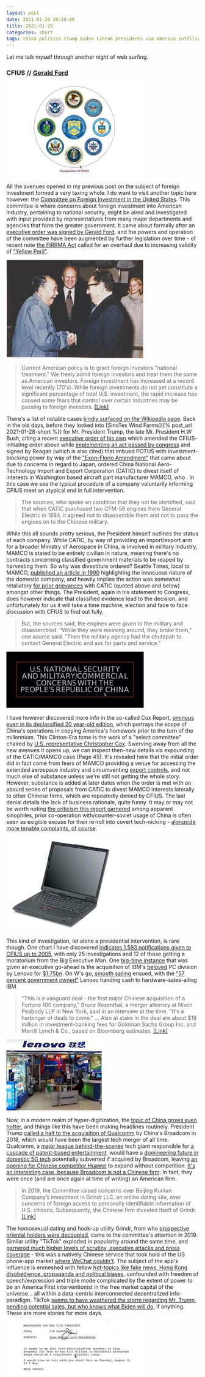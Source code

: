 ```yaml
---
layout: post
date: 2021-01-29 20:58:00
title: 2021-01-29
categories: short
tags: china politics trump biden tiktok presidents usa america intelligence glowinthedark 5g qualcomm technology dubya ford thinkpad lenovo IBM
---
```


Let me talk myself through another night of web surfing.

### CFIUS // [Gerald Ford](https://www.fordlibrarymuseum.gov/)

![CFIUS Make-Up](/assets/img/cfius.jpg)

All the avenues opened in my previous post on the subject of foreign investment formed a very taxing whole. I do want to visit another topic here however: the [Committee on Foreign Investment in the United States](https://home.treasury.gov/policy-issues/international/the-committee-on-foreign-investment-in-the-united-states-cfius). This committee is where concerns about foreign investment into American industry, pertaining to national security, might be aired and investigated with input provided by representatives from many major departments and agencies that form the greater government. It came about formally after an [executive order was signed by Gerald Ford](https://en.wikisource.org/wiki/Executive_Order_11858), and the powers and operation of the committee have been augmented by further legislation over time - of recent note [the FIRRMA Act](https://www.whitecase.com/publications/alert/cfius-finalizes-new-firrma-regulations) called for an overhaul due to increasing validity of ["Yellow Peril"](https://web.archive.org/web/20100830163359/http://www.time.com/time/magazine/article/0,9171,746032,00.html).

![Mao Kissinger](/assets/img/maokissinger.jpg)

>Current American policy is to grant foreign investors "national treatment." We freely admit foreign investors and treat them the same as American investors. Foreign investment has increased at a record level recently (70's). While foreign investments do not yet constitute a significant percentage of total U.S. investment, the rapid increase has caused some fears that control over certain industries may be passing to foreign investors. [[Link]](https://www.fordlibrarymuseum.gov/library/document/0055/1668752.pdf)

There's a list of notable cases [kindly surfaced on the Wikipedia page](https://en.wikipedia.org/wiki/Committee_on_Foreign_Investment_in_the_United_States#Notable_cases). Back in the old days, before they looked into [SinoTex Wind Farms]({% post_url 2021-01-28-short %}) for Mr. President Trump, the late Mr. President H.W Bush, citing a recent [executive order of his own](https://www.archives.gov/federal-register/codification/executive-order/12661.html) which amended the CFIUS-initiating order above while [implementing an act passed by congress](https://www.congress.gov/bill/100th-congress/house-bill/4848) and signed by Reagan (which is also cited) that imbued POTUS with investment-blocking power by way of the ["Exon-Florio Amendment"](https://core.ac.uk/download/pdf/235402476.pdf) that came about due to concerns in regard to Japan, ordered China National Aero-Technology Import and Export Corporation (CATIC) to divest itself of interests in Washington based aircraft part manufacturer MAMCO, who . In this case we see the typical procedure of a company voluntarily informing CFIUS meet an atypical end in full intervention.

> The sources, who spoke on condition that they not be identified, said that when CATIC purchased two CFM-56 engines from General Electric in 1984, it agreed not to disassemble them and not to pass the engines on to the Chinese military.

While this all sounds pretty serious, the President himself outlines the status of each company. While CATIC, by way of providing an import/export arm for a broader Ministry of Aerospace in China, is involved in military industry, MAMCO is stated to be entirely civilian in nature, meaning there's no contracts concerning classified government materials to be reaped by harvesting them. So why was divestiture ordered? Seattle Times, local to MAMCO, [published an article in 1990](https://archive.seattletimes.com/archive/?date=19900206&slug=1054575) highlighting the innocuous nature of the domestic company, and heavily implies the action was somewhat retaliatory [for prior grievances](https://en.wikipedia.org/wiki/Shenyang_WS-10#Development) with CATIC (quoted above and below) amongst other things. The President, again in his statement to Congress, does however indicate that classified evidence lead to the decision, and unfortunately for us it will take a time machine, election and face to face discussion with CFIUS to find out fully.

> But, the sources said, the engines were given to the military and disassembled. "While they were messing around, they broke them," one source said. "Then the military agency had the chutzpah to contact General Electric and ask for parts and service."

![Scary Document](/assets/img/crpt.jpg)

I have however discovered more info in the so-called Cox Report, [ominous even in its declassified 20 year-old edition](https://www.govinfo.gov/content/pkg/GPO-CRPT-105hrpt851/pdf/GPO-CRPT-105hrpt851.pdf), which portrays the scope of China's operations in copying America's homework prior to the turn of the millennium. This Clinton-Era tome is the work of a "select committee" chaired by [U.S. representative Christopher Cox](https://en.wikipedia.org/wiki/Christopher_Cox). Swerving away from all the new avenues it opens up, we can inspect then-new details via expounding of the CATIC/MAMCO case (Page 45). It's revealed here that the initial order did in fact come from fears of MAMCO providing a venue for accessing the extended aerospace industry and circumventing [export controls](https://www.privacyshield.gov/article?id=China-U-S-Export-Controls), and not much else of substance unless we're still not getting the whole story. However, substance is added at later dates when the order is met with an absurd series of proposals from CATIC to divest MAMCO interests laterally to other Chinese firms, which are repeatedly denied by CFIUS. The last denial details the lack of business rationale, quite funny. It may or may not be worth noting [the criticism this report garnered](https://www.armscontrol.org/act/1999-04/cox-reports-dirty-little-secret) among apparent sinophiles, prior co-operation with/counter-soviet usage of China is often seen as exigible excuse for their re-roll into covert tech-nicking - [alongside more tenable complaints, of course](https://www.uscpf.org/html/1999/August/v3-2cox.html). 

![ThinkPad](/assets/img/thinkpadt20.jpg)

This kind of investigation, let alone a presidential intervention, is rare though. One chart I have discovered [indicates 1,593 notifications given to CFIUS up to 2005](https://fas.org/sgp/crs/natsec/RL33312.pdf), with only 25 investigations and 12 of those getting a moratorium from the Big Executive Man. One [big-time instance](http://www.chinadaily.com.cn/english/doc/2005-01/28/content_412927.htm) that was given an executive go-ahead is the acquisition of IBM's [beloved](http://www.thinkwiki.org/wiki/ThinkPad) PC division by Lenovo for [$1.75bn](http://news.bbc.co.uk/1/hi/business/4200849.stm). On W's go, [smooth sailing](https://medium.com/@TonyFratto/lessons-from-lenovo-the-case-for-welcoming-foreign-investment-dcaa36500110) ensued, with the ["57 percent government owned"](https://www.stockwatch.com.cy/el/node/472622) Lenovo handing cash to hardware-sales-ailing IBM

>"This is a vanguard deal - the first major Chinese acquisition of a Fortune 100 company," Bruce Rosenthal, a merger attorney at Nixon Peabody LLP in New York, said in an interview at the time. "It's a harbinger of deals to come." ... Also at stake in the deal are about $18 million in investment-banking fees for Goldman Sachs Group Inc. and Merrill Lynch & Co., based on Bloomberg estimates. [[Link]](https://www.stockwatch.com.cy/el/node/472622)

![Lenovo](/assets/img/lenovo.jpg)

Now, in a modern realm of hyper-digitization, the [topic of China grows even hotter](https://www.reuters.com/article/us-cfius-2019-report-idUSKCN24V3KK), and things like this have been making headlines routinely. President Trump [called a halt to the acquisition of Qualcomm](https://www.reuters.com/article/us-qualcomm-m-a-broadcom-timeline-idUSKCN1GQ22N) by China's Broadcom in 2018, which would have been the largest tech merger of all time. Qualcomm, a [major league behind-the-scenes](https://contrarianedge.com/qualcomms-competitive-advantages-are-too-numerous-to-ignore/) tech giant responsible for [a cascade of patent-based entertainment](https://www.nytimes.com/2019/04/13/technology/apple-qualcomm-chips-smartphones.html), would have a [domineering future in domestic 5G tech](https://www.qualcomm.com/research/5g/5g-timeline) potentially subverted if acquired by Broadcom, leaving [an opening for Chinese competitor Huawei](https://www.cnet.com/news/why-trump-blocked-qualcomm-broadcom-its-all-about-5g/) to expand without competition. [It's an interesting case, because Broadcom is not a Chinese firm](https://www.lexology.com/library/detail.aspx?g=580ee581-adb4-4a27-9eae-10c63c3d7efc). In fact, they were once (and are once again at time of writing) an American firm.

> In 2019, the Committee raised concerns over Beijing Kunlun Company’s investment in Grindr LLC, an online dating site, over concerns of foreign access to personally identifiable information of U.S. citizens. Subsequently, the Chinese firm divested itself of Grindr. [[Link]](https://fas.org/sgp/crs/natsec/RL33388.pdf)

The homosexual dating and hook-up utility Grindr, from who [prospective oriental holders were decoupled](https://www.ft.com/content/a32a740a-5fb3-11ea-8033-fa40a0d65a98), came to the committee's attention in 2019. Similar utility "TikTok" exploded in popularity around the same time, and [garnered much higher levels of scrutiny, executive attacks and press coverage](https://www.lawfareblog.com/us-launches-national-security-probe-chinese-owned-app-tiktok) - this was a natively Chinese service that took hold of the US phone-app market [where WeChat couldn't](https://blog.prototypr.io/why-chinas-super-apps-will-never-succeed-in-the-us-64c686c8c5d6?gi=2732b427978e). The subject of the app's influence is enmeshed with fellow [hot-topics like fake news, Hong Kong disobedience, propaganda and political biases](https://www.theguardian.com/technology/2019/sep/25/revealed-how-tiktok-censors-videos-that-do-not-please-beijing), confounded with freedom of speech/expression and triple mode complicated by the extent of power to be an America First interventionist in the free market capital of the universe... all within a data-centric interconnected decentralized info-paradigm. TikTok [seems to have weathered the storm regarding Mr. Trump, pending potential sales, but who knows what Biden will do](https://www.iol.co.za/technology/fintech/tiktok-owner-bytedance-doubles-sales-to-35-billion-despite-us-ban-20f95479-eb17-4a09-ab98-ffa76f7b2c03), if anything. These are more stories for more days.

[![CFIUS re:Iran](/assets/img/cfiusiran.jpg)](https://www.fordlibrarymuseum.gov/library/document/0039/1515823.pdf)

